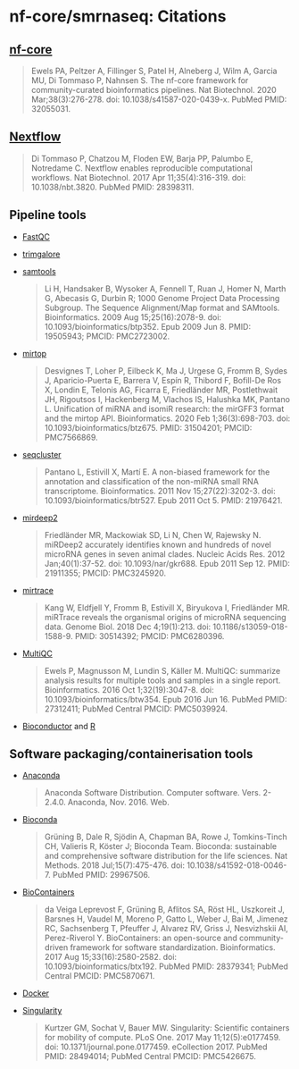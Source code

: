 # nf-core/smrnaseq: Citations

## [nf-core](https://pubmed.ncbi.nlm.nih.gov/32055031/)

> Ewels PA, Peltzer A, Fillinger S, Patel H, Alneberg J, Wilm A, Garcia MU, Di Tommaso P, Nahnsen S. The nf-core framework for community-curated bioinformatics pipelines. Nat Biotechnol. 2020 Mar;38(3):276-278. doi: 10.1038/s41587-020-0439-x. PubMed PMID: 32055031.

## [Nextflow](https://pubmed.ncbi.nlm.nih.gov/28398311/)

> Di Tommaso P, Chatzou M, Floden EW, Barja PP, Palumbo E, Notredame C. Nextflow enables reproducible computational workflows. Nat Biotechnol. 2017 Apr 11;35(4):316-319. doi: 10.1038/nbt.3820. PubMed PMID: 28398311.

## Pipeline tools

* [FastQC](https://www.bioinformatics.babraham.ac.uk/projects/fastqc/)

* [trimgalore](https://www.bioinformatics.babraham.ac.uk/projects/trim_galore/)

* [samtools](https://pubmed.ncbi.nlm.nih.gov/19505943/)
    > Li H, Handsaker B, Wysoker A, Fennell T, Ruan J, Homer N, Marth G, Abecasis G, Durbin R; 1000 Genome Project Data Processing Subgroup. The Sequence Alignment/Map format and SAMtools. Bioinformatics. 2009 Aug 15;25(16):2078-9. doi: 10.1093/bioinformatics/btp352. Epub 2009 Jun 8. PMID: 19505943; PMCID: PMC2723002.

* [mirtop](https://pubmed.ncbi.nlm.nih.gov/31504201/)
    > Desvignes T, Loher P, Eilbeck K, Ma J, Urgese G, Fromm B, Sydes J, Aparicio-Puerta E, Barrera V, Espín R, Thibord F, Bofill-De Ros X, Londin E, Telonis AG, Ficarra E, Friedländer MR, Postlethwait JH, Rigoutsos I, Hackenberg M, Vlachos IS, Halushka MK, Pantano L. Unification of miRNA and isomiR research: the mirGFF3 format and the mirtop API. Bioinformatics. 2020 Feb 1;36(3):698-703. doi: 10.1093/bioinformatics/btz675. PMID: 31504201; PMCID: PMC7566869.

* [seqcluster](https://pubmed.ncbi.nlm.nih.gov/21976421/)
    > Pantano L, Estivill X, Martí E. A non-biased framework for the annotation and classification of the non-miRNA small RNA transcriptome. Bioinformatics. 2011 Nov 15;27(22):3202-3. doi: 10.1093/bioinformatics/btr527. Epub 2011 Oct 5. PMID: 21976421.

* [mirdeep2](https://pubmed.ncbi.nlm.nih.gov/21911355/)
    > Friedländer MR, Mackowiak SD, Li N, Chen W, Rajewsky N. miRDeep2 accurately identifies known and hundreds of novel microRNA genes in seven animal clades. Nucleic Acids Res. 2012 Jan;40(1):37-52. doi: 10.1093/nar/gkr688. Epub 2011 Sep 12. PMID: 21911355; PMCID: PMC3245920.

* [mirtrace](https://pubmed.ncbi.nlm.nih.gov/30514392/)
    > Kang W, Eldfjell Y, Fromm B, Estivill X, Biryukova I, Friedländer MR. miRTrace reveals the organismal origins of microRNA sequencing data. Genome Biol. 2018 Dec 4;19(1):213. doi: 10.1186/s13059-018-1588-9. PMID: 30514392; PMCID: PMC6280396.

* [MultiQC](https://www.ncbi.nlm.nih.gov/pubmed/27312411/)
    > Ewels P, Magnusson M, Lundin S, Käller M. MultiQC: summarize analysis results for multiple tools and samples in a single report. Bioinformatics. 2016 Oct 1;32(19):3047-8. doi: 10.1093/bioinformatics/btw354. Epub 2016 Jun 16. PubMed PMID: 27312411; PubMed Central PMCID: PMC5039924.

* [Bioconductor](https://www.bioconductor.org/) and [R](https://cran.r-project.org/)

## Software packaging/containerisation tools

* [Anaconda](https://anaconda.com)
    > Anaconda Software Distribution. Computer software. Vers. 2-2.4.0. Anaconda, Nov. 2016. Web.

* [Bioconda](https://pubmed.ncbi.nlm.nih.gov/29967506/)
    > Grüning B, Dale R, Sjödin A, Chapman BA, Rowe J, Tomkins-Tinch CH, Valieris R, Köster J; Bioconda Team. Bioconda: sustainable and comprehensive software distribution for the life sciences. Nat Methods. 2018 Jul;15(7):475-476. doi: 10.1038/s41592-018-0046-7. PubMed PMID: 29967506.

* [BioContainers](https://pubmed.ncbi.nlm.nih.gov/28379341/)
    > da Veiga Leprevost F, Grüning B, Aflitos SA, Röst HL, Uszkoreit J, Barsnes H, Vaudel M, Moreno P, Gatto L, Weber J, Bai M, Jimenez RC, Sachsenberg T, Pfeuffer J, Alvarez RV, Griss J, Nesvizhskii AI, Perez-Riverol Y. BioContainers: an open-source and community-driven framework for software standardization. Bioinformatics. 2017 Aug 15;33(16):2580-2582. doi: 10.1093/bioinformatics/btx192. PubMed PMID: 28379341; PubMed Central PMCID: PMC5870671.

* [Docker](https://dl.acm.org/doi/10.5555/2600239.2600241)

* [Singularity](https://pubmed.ncbi.nlm.nih.gov/28494014/)
    > Kurtzer GM, Sochat V, Bauer MW. Singularity: Scientific containers for mobility of compute. PLoS One. 2017 May 11;12(5):e0177459. doi: 10.1371/journal.pone.0177459. eCollection 2017. PubMed PMID: 28494014; PubMed Central PMCID: PMC5426675.
